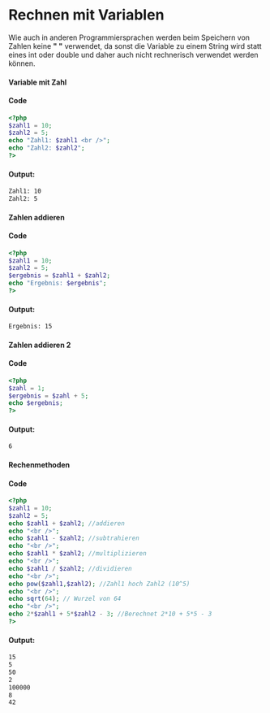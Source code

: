 # Rechnen mit Variablen

Wie auch in anderen Programmiersprachen werden beim Speichern von Zahlen keine **" "** verwendet, da sonst die Variable zu einem String wird statt eines int oder double und daher auch nicht rechnerisch verwendet werden können.

<!-- tabs:start -->

#### **Variable mit Zahl**

#### Code

```php
<?php
$zahl1 = 10;
$zahl2 = 5;
echo "Zahl1: $zahl1 <br />";
echo "Zahl2: $zahl2";
?>
```

#### Output:

```html
Zahl1: 10
Zahl2: 5
```

#### **Zahlen addieren**

#### Code

```php
<?php
$zahl1 = 10;
$zahl2 = 5;
$ergebnis = $zahl1 + $zahl2;
echo "Ergebnis: $ergebnis";
?>
```

#### Output:

```html
Ergebnis: 15
```  

#### **Zahlen addieren 2**

#### Code

```php
<?php
$zahl = 1;
$ergebnis = $zahl + 5;
echo $ergebnis;
?>
```

#### Output:

```html
6
```  

#### **Rechenmethoden**

#### Code

```php
<?php
$zahl1 = 10;
$zahl2 = 5;
echo $zahl1 + $zahl2; //addieren
echo "<br />";
echo $zahl1 - $zahl2; //subtrahieren
echo "<br />";
echo $zahl1 * $zahl2; //multiplizieren
echo "<br />";
echo $zahl1 / $zahl2; //dividieren
echo "<br />";
echo pow($zahl1,$zahl2); //Zahl1 hoch Zahl2 (10^5)
echo "<br />";
echo sqrt(64); // Wurzel von 64
echo "<br />";
echo 2*$zahl1 + 5*$zahl2 - 3; //Berechnet 2*10 + 5*5 - 3
?>
```

#### Output:

```html
15  
5  
50  
2
100000
8  
42  
```

<!-- tabs:end -->